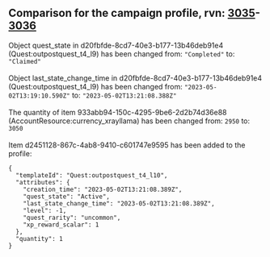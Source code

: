 ## Comparison for the campaign profile, rvn: [3035](https://github.com/PRO100KatYT/FortniteProfileRevisions/tree/main/profiles/campaign/3035%20campaign.json)-[3036](https://github.com/PRO100KatYT/FortniteProfileRevisions/tree/main/profiles/campaign/3036%20campaign.json)

Object quest_state in d20fbfde-8cd7-40e3-b177-13b46deb91e4 (Quest:outpostquest_t4_l9) has been changed from: `"Completed"` to: `"Claimed"`
<br><br>
Object last_state_change_time in d20fbfde-8cd7-40e3-b177-13b46deb91e4 (Quest:outpostquest_t4_l9) has been changed from: `"2023-05-02T13:19:10.590Z"` to: `"2023-05-02T13:21:08.388Z"`
<br><br>
The quantity of item 933abb94-150c-4295-9be6-2d2b74d36e88 (AccountResource:currency_xrayllama) has been changed from: `2950` to: `3050`
<br><br>
Item d2451128-867c-4ab8-9410-c601747e9595 has been added to the profile:

```
{
  "templateId": "Quest:outpostquest_t4_l10",
  "attributes": {
    "creation_time": "2023-05-02T13:21:08.389Z",
    "quest_state": "Active",
    "last_state_change_time": "2023-05-02T13:21:08.389Z",
    "level": -1,
    "quest_rarity": "uncommon",
    "xp_reward_scalar": 1
  },
  "quantity": 1
}
```

<br><br>
